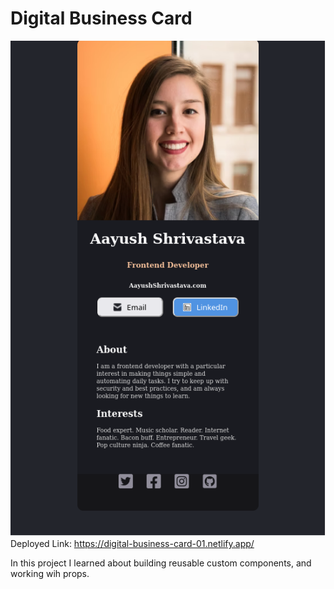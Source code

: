 # Digital Business Card
![Screenshot](./src/images/Business-Card.png)<br>
Deployed Link: https://digital-business-card-01.netlify.app/

In this project I learned about building reusable custom components, and working wih props.

